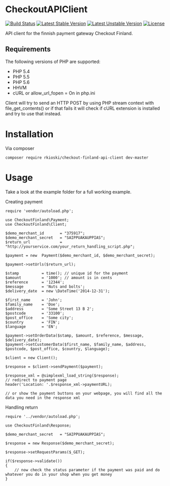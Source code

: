 CheckoutAPIClient
=================

[![Build Status](https://travis-ci.org/rkioski/CheckoutAPIClient.svg?branch=master)](https://travis-ci.org/rkioski/CheckoutAPIClient) [![Latest Stable Version](https://poser.pugx.org/rkioski/checkout-finland-api-client/v/stable.svg)](https://packagist.org/packages/rkioski/checkout-finland-api-client) [![Latest Unstable Version](https://poser.pugx.org/rkioski/checkout-finland-api-client/v/unstable.svg)](https://packagist.org/packages/rkioski/checkout-finland-api-client) [![License](https://poser.pugx.org/rkioski/checkout-finland-api-client/license.svg)](https://packagist.org/packages/rkioski/checkout-finland-api-client)


API client for the finnish payment gateway Checkout Finland.

## Requirements

The following versions of PHP are supported:

* PHP 5.4
* PHP 5.5
* PHP 5.6
* HHVM
* cURL or allow_url_fopen = On in php.ini

Client will try to send an HTTP POST by using PHP stream context with file_get_contents() or if that fails it will check if cURL extension is installed and try to use that instead.


# Installation

Via composer
```
composer require rkioski/checkout-finland-api-client dev-master
```

# Usage

Take a look at the example folder for a full working example.

Creating payment
```
require 'vendor/autoload.php';

use CheckoutFinland\Payment;
use CheckoutFinland\Client;

$demo_merchant_id       = "375917";
$demo_merchant_secret   = "SAIPPUAKAUPPIAS";
$return_url             = "http://yourservice.com/your_return_handling_script.php";

$payment = new  Payment($demo_merchant_id, $demo_merchant_secret);

$payment->setUrls($return_url);

$stamp          = time(); // unique id for the payment  
$amount         = '1000'; // amount is in cents
$reference      = '12344';
$message        = 'Nuts and bolts';
$delivery_date  = new \DateTime('2014-12-31');

$first_name     = 'John';
$family_name    = 'Doe';
$address        = 'Some Street 13 B 2';
$postcode       = '33100';
$post_office    = 'Some city';
$country        = 'FIN';
$language       = 'EN';

$payment->setOrderData($stamp, $amount, $reference, $message, $delivery_date);
$payment->setCustomerData($first_name, $family_name, $address, $postcode, $post_office, $country, $language);

$client = new Client();

$response = $client->sendPayment($payment);

$response_xml = @simplexml_load_string($response);
// redirect to payment page
header('Location: '.$response_xml->paymentURL);

// or show the payment buttons on your webpage, you will find all the data you need in the response xml
```

Handling return
```
require '../vendor/autoload.php';

use CheckoutFinland\Response;

$demo_merchant_secret   = "SAIPPUAKAUPPIAS";

$response = new Response($demo_merchant_secret);

$response->setRequestParams($_GET);

if($response->validate()) 
{
    // now check the status parameter if the payment was paid and do whatever you do in your shop when you get money
}
```
